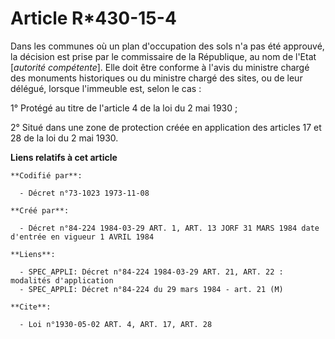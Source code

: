 # Article R*430-15-4

Dans les communes où un plan d'occupation des sols n'a pas été approuvé, la décision est prise par le commissaire de la
République, au nom de l'Etat [*autorité compétente*]. Elle doit être conforme à l'avis du ministre chargé des monuments
historiques ou du ministre chargé des sites, ou de leur délégué, lorsque l'immeuble est, selon le cas :

1° Protégé au titre de l'article 4 de la loi du 2 mai 1930 ;

2° Situé dans une zone de protection créée en application des articles 17 et 28 de la loi du 2 mai 1930.

**Liens relatifs à cet article**

	**Codifié par**:

	  - Décret n°73-1023 1973-11-08

	**Créé par**:

	  - Décret n°84-224 1984-03-29 ART. 1, ART. 13 JORF 31 MARS 1984 date d'entrée en vigueur 1 AVRIL 1984

	**Liens**:

	  - SPEC_APPLI: Décret n°84-224 1984-03-29 ART. 21, ART. 22 : modalités d'application
	  - SPEC_APPLI: Décret n°84-224 du 29 mars 1984 - art. 21 (M)

	**Cite**:

	  - Loi n°1930-05-02 ART. 4, ART. 17, ART. 28
